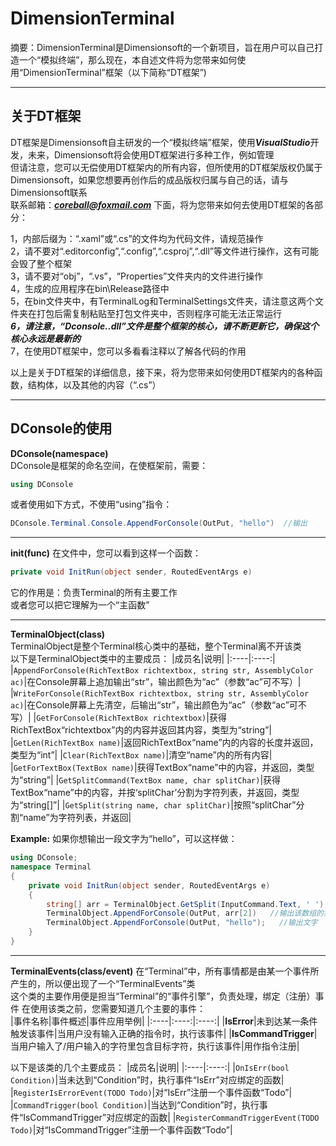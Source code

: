 # DimensionTerminal
 摘要：DimensionTerminal是Dimensionsoft的一个新项目，旨在用户可以自己打造一个“模拟终端”，那么现在，本自述文件将为您带来如何使用“DimensionTerminal”框架（以下简称“DT框架”)

---------

## 关于DT框架
DT框架是Dimensionsoft自主研发的一个“模拟终端”框架，使用***VisualStudio***开发，未来，Dimensionsoft将会使用DT框架进行多种工作，例如管理  
但请注意，您可以无偿使用DT框架内的所有内容，但所使用的DT框架版权仍属于Dimensionsoft，如果您想要再创作后的成品版权归属与自己的话，请与Dimensionsoft联系  
联系邮箱：***coreball@foxmail.com***
下面，将为您带来如何去使用DT框架的各部分：  

1，内部后缀为：“.xaml”或“.cs”的文件均为代码文件，请规范操作  
2，请不要对“.editorconfig”,“.config”,“.csproj”,“.dll”等文件进行操作，这有可能会毁了整个框架  
3，请不要对“obj”，“.vs”，“Properties”文件夹内的文件进行操作  
4，生成的应用程序在bin\Release路径中  
5，在bin文件夹中，有TerminalLog和TerminalSettings文件夹，请注意这两个文件夹在打包后需复制粘贴至打包文件夹中，否则程序可能无法正常运行  
***6，请注意，“Dconsole..dll”文件是整个框架的核心，请不断更新它，确保这个核心永远是最新的***  
7，在使用DT框架中，您可以多看看注释以了解各代码的作用  

以上是关于DT框架的详细信息，接下来，将为您带来如何使用DT框架内的各种函数，结构体，以及其他的内容（“.cs”）  

----------
## DConsole的使用
**DConsole(namespace)**  
DConsole是框架的命名空间，在使框架前，需要：
```C#
using DConsole
```
或者使用如下方式，不使用“using”指令：
```C#
DConsole.Terminal.Console.AppendForConsole(OutPut, "hello")  //输出
```
----------
**init(func)**
在文件中，您可以看到这样一个函数：  
```C#
private void InitRun(object sender, RoutedEventArgs e)
```   
它的作用是：负责Terminal的所有主要工作  
或者您可以把它理解为一个“主函数”  

----------
**TerminalObject(class)**    
TerminalObject是整个Terminal核心类中的基础，整个Terminal离不开该类  
以下是TerminalObject类中的主要成员：
|成员名|说明|
|:----|:----:|
|`AppendForConsole(RichTextBox richtextbox, string str, AssemblyColor ac)`|在Console屏幕上追加输出“str”，输出颜色为“ac”（参数“ac”可不写）|
|`WriteForConsole(RichTextBox richtextbox, string str, AssemblyColor ac)`|在Console屏幕上先清空，后输出“str”，输出颜色为“ac”（参数“ac”可不写）|
|`GetForConsole(RichTextBox richtextbox)`|获得RichTextBox“richtextbox”内的内容并返回其内容，类型为“string”|
|`GetLen(RichTextBox name)`|返回RichTextBox“name”内的内容的长度并返回，类型为“int”|
|`Clear(RichTextBox name)`|清空“name”内的所有内容|
|`GetForTextBox(TextBox name)`|获得TextBox“name”中的内容，并返回，类型为“string”|
|`GetSplitCommand(TextBox name, char splitChar)`|获得TextBox“name”中的内容，并按‘splitChar’分割为字符列表，并返回，类型为“string[]”|
|`GetSplit(string name, char splitChar)`|按照“splitChar”分割“name”为字符列表，并返回|
  
**Example:**
如果你想输出一段文字为“hello”，可以这样做：
```C#
using DConsole;
namespace Terminal
{
    private void InitRun(object sender, RoutedEventArgs e)
    {
        string[] arr = TerminalObject.GetSplit(InputCommand.Text, ' ');   //把输入框的文字以“ ”分割为字符数组
        TerminalObject.AppendForConsole(OutPut, arr[2])   //输出该数组的第二项
        TerminalObject.AppendForConsole(OutPut, "hello");   //输出文字
    }
}
```  
---------
**TerminalEvents(class/event)**
在“Terminal”中，所有事情都是由某一个事件所产生的，所以便出现了一个“TerminalEvents”类  
这个类的主要作用便是担当“Terminal”的“事件引擎”，负责处理，绑定（注册）事件
在使用该类之前，您需要知道几个主要的事件：  
|事件名称|事件概述|事件应用举例|
|:----|:----:|:----:|
|**IsError**|未到达某一条件触发该事件|当用户没有输入正确的指令时，执行该事件|
|**IsCommandTrigger**|当用户输入了/用户输入的字符里包含目标字符，执行该事件|用作指令注册|

以下是该类的几个主要成员：
|成员名|说明|
|:----|:----:|
|`OnIsErr(bool Condition)`|当未达到“Condition”时，执行事件“IsErr”对应绑定的函数|
|`RegisterIsErrorEvent(TODO Todo)`|对“IsErr”注册一个事件函数“Todo”|
|`CommandTrigger(bool Condition)`|当达到“Condition”时，执行事件“IsCommandTrigger”对应绑定的函数|
|`RegisterCommandTriggerEvent(TODO Todo)`|对“IsCommandTrigger”注册一个事件函数“Todo”|
